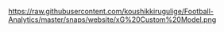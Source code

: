 https://raw.githubusercontent.com/koushikkirugulige/Football-Analytics/master/snaps/website/xG%20Custom%20Model.png
